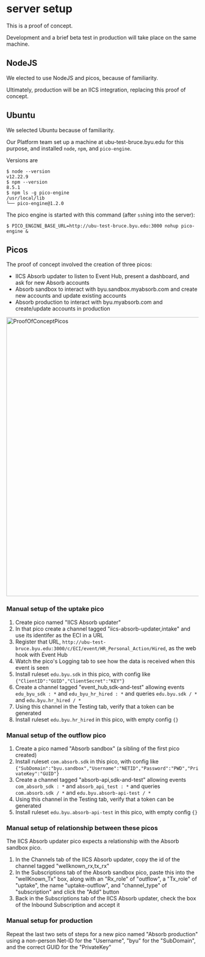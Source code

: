 # server setup

This is a proof of concept.

Development and a brief beta test in production will take place on the same machine.

## NodeJS

We elected to use NodeJS and picos, because of familiarity.

Ultimately, production will be an IICS integration, replacing this proof of concept.

## Ubuntu

We selected Ubuntu because of familiarity.

Our Platform team set up a machine at ubu-test-bruce.byu.edu for this purpose,
and installed `node`, `npm`, and `pico-engine`.

Versions are
```
$ node --version
v12.22.9
$ npm --version
8.5.1
$ npm ls -g pico-engine
/usr/local/lib
└── pico-engine@1.2.0
```

The pico engine is started with this command (after `ssh`ing into the server):
```
$ PICO_ENGINE_BASE_URL=http://ubu-test-bruce.byu.edu:3000 nohup pico-engine &
```

## Picos

The proof of concept involved the creation of three picos:
- IICS Absorb updater to listen to Event Hub, present a dashboard, and ask for new Absorb accounts
- Absorb sandbox to interact with byu.sandbox.myabsorb.com and create new accounts and update existing accounts
- Absorb production to interact with byu.myabsorb.com and create/update accounts in production

<img width="732" alt="ProofOfConceptPicos" src="https://user-images.githubusercontent.com/19273926/218779155-f2a888f0-9824-4ca2-97cc-6fe619fe19d9.png">

### Manual setup of the uptake pico

1. Create pico named "IICS Absorb updater"
1. In that pico create a channel tagged "iics-absorb-updater,intake" and use its identifer as the ECI in a URL
1. Register that URL, `http://ubu-test-bruce.byu.edu:3000/c/ECI/event/HR_Personal_Action/Hired`, as the web hook with Event Hub
1. Watch the pico's Logging tab to see how the data is received when this event is seen
1. Install ruleset `edu.byu.sdk` in this pico, with config like `{"ClientID":"GUID","ClientSecret":"KEY"}`
1. Create a channel tagged "event_hub,sdk-and-test" allowing events `edu_byu_sdk : *` and `edu_byu_hr_hired : *` and queries `edu.byu.sdk / *` and `edu.byu.hr_hired / *`
1. Using this channel in the Testing tab, verify that a token can be generated
1. Install ruleset `edu.byu.hr_hired` in this pico, with empty config `{}`

### Manual setup of the outflow pico

1. Create a pico named "Absorb sandbox" (a sibling of the first pico created)
1. Install ruleset `com.absorb.sdk` in this pico, with config like `{"SubDomain":"byu.sandbox","Username":"NETID","Password":"PWD","PrivateKey":"GUID"}`
1. Create a channel tagged "absorb-api,sdk-and-test" allowing events `com_absorb_sdk : *` and `absorb_api_test : *` and queries `com.absorb.sdk / *` and `edu.byu.absorb-api-test / *`
1. Using this channel in the Testing tab, verify that a token can be generated
1. Install ruleset `edu.byu.absorb-api-test` in this pico, with empty config `{}`

### Manual setup of relationship between these picos

The IICS Absorb updater pico expects a relationship with the Absorb sandbox pico.

1. In the Channels tab of the IICS Absorb updater, copy the id of the channel tagged "wellknown_rx,tx_rx"
1. In the Subscriptions tab of the Absorb sandbox pico, paste this into the "wellKnown_Tx" box, along with an "Rx_role" of "outflow", a "Tx_role" of "uptake", the name "uptake-outflow", and "channel_type" of "subscription" and click the "Add" button
1. Back in the Subscriptions tab of the IICS Absorb updater, check the box of the Inbound Subscription and accept it

### Manual setup for production

Repeat the last two sets of steps for a new pico named "Absorb production" using a non-person Net-ID for the "Username", "byu" for the "SubDomain", and the correct GUID for the "PrivateKey"


